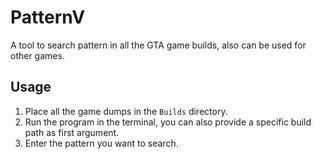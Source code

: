 # PatternV
A tool to search pattern in all the GTA game builds, also can be used for other games.

## Usage
1. Place all the game dumps in the `Builds` directory.
2. Run the program in the terminal, you can also provide a specific build path as first argument.
3. Enter the pattern you want to search.